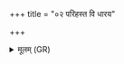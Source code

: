 +++
title = "०२ परिहस्त वि धारय"

+++
<details><summary>मूलम् (GR)</summary>

परिहस्त वि धारय  
योनिं गर्भाय कर्तवे ।  
मर्यादे पुत्रम् आ धेहि  
तं त्वम् आ गमयागम ॥
</details>
